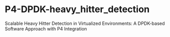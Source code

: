 # P4-DPDK-heavy_hitter_detection
Scalable Heavy Hitter Detection in Virtualized Environments: A DPDK-based Software Approach with P4 Integration
